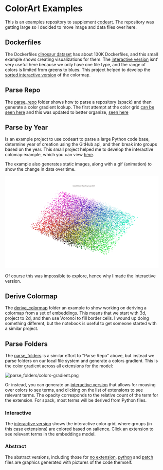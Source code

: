 # ColorArt Examples

This is an examples repository to supplement [codeart](https://github.com/vsoch/codeart).
The repository was getting large so I decided to move image and data files over here.

## Dockerfiles

The Dockerfiles [dinosaur dataset](https://github.com/vsoch/dockerfiles) has about 100K Dockerfiles, 
and this small example shows creating visualizations for them. The [interactive version](https://vsoch.github.io/codeart-examples/dockerfiles/web/) isnt' very useful here because we only have one file type, and the range of colors
is limited from greens to blues. This project helped to develop the [sorted interactive version](https://vsoch.github.io/codeart-examples/dockerfiles/sorted/) of the colormap.

## Parse Repo

The [parse_repo](parse_repo) folder shows how to parse a repository (spack)
and then generate a color gradient lookup. The first attempt at the color grid
[can be seen here](https://vsoch.github.io/codeart-examples/parse_repo/web/)
and this was updated to better organize, [seen here](https://vsoch.github.io/codeart-examples/dockerfiles/sorted/)

## Parse by Year

Is an example project to use codeart to parse a large Python code base, determine
year of creation using the GitHub api, and then break into groups based on the year.
This small project helped me to develop the interactive colomap example, which
you can view [here](https://vsoch.github.io/codeart-examples/parse_by_year/).

The example also generates static images, along with a gif (animation) to
show the change in data over time.

![colormap-groups.gif](parse_by_year/colormap-groups.gif)

Of course this was impossible to explore, hence why I made the interactive version.

## Derive Colormap

The [derive_colormap](derive_colormap) folder an example to show working on deriving a colormap from a set of embeddings. 
This means that we start with 3d, project to 2d, and then use Voronoi to
fill border cells. I wound up doing something different, but the notebook
is useful to get someone started with a similar project.

## Parse Folders

The [parse_folders](parse_folders) is a similar effort to "Parse Repo" above,
but instead we parse folders on our local file system and generate a colors
gradient. This is the color gradient across all extensions for the model:

![parse_folders/colors-gradient.png](parse_folders/colors-gradient.png)

Or instead, you can generate an [interactive version](https://vsoch.github.io/codeart-examples/parse_repo/web/)
that allows for mousing over colors to see terms, and clicking on the list
of extensions to see relevant terms. The opacity corresponds to the relative
count of the term for the extension. For spack, most terms will be derived
from Python files.

### Interactive

The [interactive version](https://vsoch.github.io/codeart-examples/parse_repo/web/) shows the interactive color grid, where groups (in this case extensions) are colored based on salience. Click an extension to see relevant terms in the embeddings model.

### Abstract
The abstract versions, including those for [no extension](https://vsoch.github.io/codeart-examples/parse_repo/spack/codeart.html), [python](https://vsoch.github.io/codeart-examples/parse_repo/spack/codeart.py.html) and [patch](https://vsoch.github.io/codeart-examples/parse_repo/spack/codeart.patch.html) files are graphics generated with pictures of the code themself.

